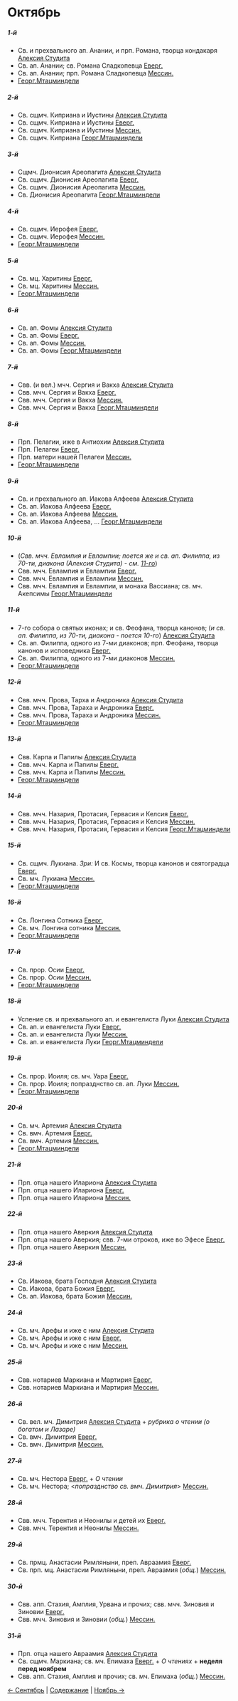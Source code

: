 
# Октябрь

##### 1-й 

- Св. и прехвального ап. Анании, и прп. Романа, творца кондакаря [Алексия Студита](10_01_AST.ru.md)
- Св. ап. Анании; св. Романа Сладкопевца [Еверг.](10_01_EUR.ru.md)
- Св. ап. Анании; прп. Романа Сладкопевца [Мессин.](10_01_MES.ru.md)
- [Георг.Мтацминдели](10_01_GMT.ru.md)

##### 2-й 

- Св. сщмч. Киприана и Иустины [Алексия Студита](10_02_AST.ru.md)
- Св. сщмч. Киприана и Иустины [Еверг.](10_02_EUR.ru.md)
- Св. сщмч. Киприана и Иустины [Мессин.](10_02_MES.ru.md)
- Св. сщмч. Киприана [Георг.Мтацминдели](10_02_GMT.ru.md)

##### 3-й 

- Сщмч. Дионисия Ареопагита [Алексия Студита](10_03_AST.ru.md)
- Св. сщмч. Дионисия Ареопагита [Еверг.](10_03_EUR.ru.md)
- Св. сщмч. Дионисия Ареопагита [Мессин.](10_03_MES.ru.md)
- Св. Дионисия Ареопагита [Георг.Мтацминдели](10_03_GMT.ru.md)

##### 4-й

- Св. сщмч. Иерофея [Еверг.](10_04_EUR.ru.md)
- Св. сщмч. Иерофея [Мессин.](10_04_MES.ru.md)
- [Георг.Мтацминдели](10_04_GMT.ru.md)

##### 5-й 

- Св. мц. Харитины [Еверг.](10_05_EUR.ru.md)
- Св. мц. Харитины [Мессин.](10_05_MES.ru.md)
- [Георг.Мтацминдели](10_05_GMT.ru.md)

##### 6-й 

- Св. ап. Фомы [Алексия Студита](10_06_AST.ru.md)
- Св. ап. Фомы [Еверг.](10_06_EUR.ru.md)
- Св. ап. Фомы [Мессин.](10_06_MES.ru.md)
- Св. ап. Фомы [Георг.Мтацминдели](10_06_GMT.ru.md)

##### 7-й
 
- Свв. (и вел.) мчч. Сергия и Вакха [Алексия Студита](10_07_AST.ru.md)
- Свв. мчч. Сергия и Вакха [Еверг.](10_07_EUR.ru.md)
- Свв. мчч. Сергия и Вакха [Мессин.](10_07_MES.ru.md)
- Свв. мчч. Сергия и Вакха [Георг.Мтацминдели](10_07_GMT.ru.md)

##### 8-й
 
- Прп. Пелагии, иже в Антиохии [Алексия Студита](10_08_AST.ru.md)
- Прп. Пелагеи [Еверг.](10_08_EUR.ru.md)
- Прп. матери нашей Пелагеи [Мессин.](10_08_MES.ru.md)
- [Георг.Мтацминдели](10_08_GMT.ru.md)

##### 9-й
 
- Св. и прехвального ап. Иакова Алфеева [Алексия Студита](10_09_AST.ru.md)
- Св. ап. Иакова Алфеева [Еверг.](10_09_EUR.ru.md)
- Св. ап. Иакова Алфеева [Мессин.](10_09_MES.ru.md)
- Св. ап. Иакова Алфеева, ... [Георг.Мтацминдели](10_09_GMT.ru.md)

##### 10-й

- (*Свв. мчч. Евлампия и Евлампии; поется же и св. ап. Филиппа, из 70-ти, диакона (Алексия Студита) - см. [11-го](10_11_AST.ru.md)*) 
- Свв. мчч. Евлампия и Евлампии [Еверг.](10_10_EUR.ru.md)
- Свв. мчч. Евлампия и Евлампии [Мессин.](10_10_MES.ru.md)
- Свв. мчч. Евлампия и Евлампии, и монаха Вассиана; св. мч. Акепсимы [Георг.Мтацминдели](10_10_GMT.ru.md)

##### 11-й
 
- 7-го собора о святых иконах; и св. Феофана, творца канонов; (*и св. ап. Филиппа, из 70-ти, диакона - поется 10-го*) [Алексия Студита](10_11_AST.ru.md)
- Св. ап. Филиппа, одного из 7-ми диаконов; прп. Феофана, творца канонов и исповедника [Еверг.](10_11_EUR.ru.md)
- Св. ап. Филиппа, одного из 7-ми диаконов [Мессин.](10_11_MES.ru.md)
- [Георг.Мтацминдели](10_11_GMT.ru.md)

##### 12-й
 
- Свв. мчч. Прова, Тарха и Андроника [Алексия Студита](10_12_AST.ru.md)
- Свв. мчч. Прова, Тараха и Андроника [Еверг.](10_12_EUR.ru.md)
- Свв. мчч. Прова, Тараха и Андроника [Мессин.](10_12_MES.ru.md)
- [Георг.Мтацминдели](10_12_GMT.ru.md)

##### 13-й

- Свв. Карпа и Папилы [Алексия Студита](10_13_AST.ru.md) 
- Свв. мчч. Карпа и Папилы [Еверг.](10_13_EUR.ru.md)
- Свв. мчч. Карпа и Папилы [Мессин.](10_13_MES.ru.md)
- [Георг.Мтацминдели](10_13_GMT.ru.md)

##### 14-й
 
- Свв. мчч. Назария, Протасия, Гервасия и Келсия [Еверг.](10_14_EUR.ru.md)
- Свв. мчч. Назария, Протасия, Гервасия и Келсия [Мессин.](10_14_MES.ru.md)
- Свв. мчч. Назария, Протасия, Гервасия и Келсия [Георг.Мтацминдели](10_14_GMT.ru.md)

##### 15-й
 
- Св. сщмч. Лукиана. *Зри:* И св. Космы, творца канонов и святоградца [Еверг.](10_15_EUR.ru.md)
- Св. мч. Лукиана [Мессин.](10_15_MES.ru.md)
- [Георг.Мтацминдели](10_15_GMT.ru.md)

##### 16-й
 
- Св. Лонгина Сотника [Еверг.](10_16_EUR.ru.md)
- Св. мч. Лонгина сотника [Мессин.](10_16_MES.ru.md)
- [Георг.Мтацминдели](10_16_GMT.ru.md)

##### 17-й
 
- Св. прор. Осии [Еверг.](10_17_EUR.ru.md)
- Св. прор. Осии [Мессин.](10_17_MES.ru.md) 
- [Георг.Мтацминдели](10_17_GMT.ru.md)

##### 18-й
 
- Успение св. и прехвального ап. и евангелиста Луки [Алексия Студита](10_18_AST.ru.md) 
- Св. ап. и евангелиста Луки [Еверг.](10_18_EUR.ru.md)
- Св. ап. и евангелиста Луки [Мессин.](10_18_MES.ru.md)
- Св. ап. и евангелиста Луки [Георг.Мтацминдели](10_18_GMT.ru.md)

##### 19-й
 
- Св. прор. Иоиля; св. мч. Уара [Еверг.](10_19_EUR.ru.md)
- Св. прор. Иоиля; попразднство св. ап. Луки [Мессин.](10_19_MES.ru.md)
- [Георг.Мтацминдели](10_19_GMT.ru.md)

##### 20-й
 
- Св. мч. Артемия [Алексия Студита](10_20_AST.ru.md) 
- Св. вмч. Артемия [Еверг.](10_20_EUR.ru.md)
- Св. вмч. Артемия [Мессин.](10_20_MES.ru.md)
- [Георг.Мтацминдели](10_20_GMT.ru.md)

##### 21-й
 
- Прп. отца нашего Илариона [Алексия Студита](10_21_AST.ru.md) 
- Прп. отца нашего Илариона [Еверг.](10_21_EUR.ru.md)
- Прп. отца нашего Илариона [Мессин.](10_21_MES.ru.md)

##### 22-й
 
- Прп. отца нашего Аверкия [Алексия Студита](10_22_AST.ru.md) 
- Прп. отца нашего Аверкия; свв. 7-ми отроков, иже во Эфесе [Еверг.](10_22_EUR.ru.md)
- Прп. отца нашего Аверкия [Мессин.](10_22_MES.ru.md)

##### 23-й
 
- Св. Иакова, брата Господня [Алексия Студита](10_23_AST.ru.md) 
- Св. Иакова, брата Божия [Еверг.](10_23_EUR.ru.md)
- Св. ап. Иакова, брата Божия [Мессин.](10_23_MES.ru.md)

##### 24-й
 
- Св. мч. Арефы и иже с ним [Алексия Студита](10_24_AST.ru.md) 
- Св. мч. Арефы и иже с ним [Еверг.](10_24_EUR.ru.md)
- Св. мч. Арефы и иже с ним [Мессин.](10_24_MES.ru.md)

##### 25-й
 
- Свв. нотариев Маркиана и Мартирия [Еверг.](10_25_EUR.ru.md)
- Свв. нотариев Маркиана и Мартирия [Мессин.](10_25_MES.ru.md)

##### 26-й
 
- Св. вел. мч. Димитрия [Алексия Студита](10_26_AST.ru.md) + *рубрика о чтении (о богатом и Лазаре)* 
- Св. вмч. Димитрия [Еверг.](10_26_EUR.ru.md)
- Св. вмч. Димитрия [Мессин.](10_26_MES.ru.md)

##### 27-й
 
- Св. мч. Нестора [Еверг.](10_27_EUR.ru.md) + *О чтении*
- Св. мч. Нестора; <*попразднство св. вмч. Димитрия*> [Мессин.](10_27_MES.ru.md)

##### 28-й
 
- Свв. мчч. Терентия и Неонилы и детей их [Еверг.](10_28_EUR.ru.md)
- Свв. мчч. Терентия и Неонилы [Мессин.](10_28_MES.ru.md)

##### 29-й
 
- Св. прмц. Анастасии Римляныни, преп. Авраамия [Еверг.](10_29_EUR.ru.md)
- Св. прп. мц. Анастасии Римляныни, преп. Авраамия (*общ.*) [Мессин.](10_29_MES.ru.md)

##### 30-й
 
- Свв. апп. Стахия, Амплия, Урвана и прочих; свв. мчч. Зиновия и Зиновии [Еверг.](10_30_EUR.ru.md)
- Свв. мчч. Зиновия и Зиновии (*общ.*) [Мессин.](10_30_MES.ru.md)

##### 31-й

- Прп. отца нашего Авраамия [Алексия Студита](10_31_AST.ru.md)  
- Св. сщмч. Маркиана; св. мч. Епимаха [Еверг.](10_31_EUR.ru.md) + *О чтениях* + **неделя перед ноябрем**
- Свв. апп. Стахия, Амплия и прочих; св. мч. Епимаха (*общ.*) [Мессин.](10_31_MES.ru.md)

[← Сентябрь](../09_september/README.md) | [Содержание](../README.md) | [Ноябрь →](../11_november/README.md)